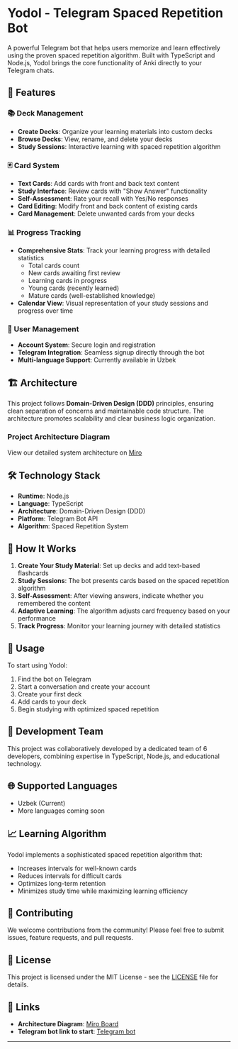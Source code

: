 # Yodol - Telegram Spaced Repetition Bot

A powerful Telegram bot that helps users memorize and learn effectively using the proven spaced repetition algorithm. Built with TypeScript and Node.js, Yodol brings the core functionality of Anki directly to your Telegram chats.

## 🚀 Features

### 📚 Deck Management
- **Create Decks**: Organize your learning materials into custom decks
- **Browse Decks**: View, rename, and delete your decks
- **Study Sessions**: Interactive learning with spaced repetition algorithm

### 🃏 Card System
- **Text Cards**: Add cards with front and back text content
- **Study Interface**: Review cards with "Show Answer" functionality
- **Self-Assessment**: Rate your recall with Yes/No responses
- **Card Editing**: Modify front and back content of existing cards
- **Card Management**: Delete unwanted cards from your decks

### 📊 Progress Tracking
- **Comprehensive Stats**: Track your learning progress with detailed statistics
  - Total cards count
  - New cards awaiting first review
  - Learning cards in progress
  - Young cards (recently learned)
  - Mature cards (well-established knowledge)
- **Calendar View**: Visual representation of your study sessions and progress over time

### 👤 User Management
- **Account System**: Secure login and registration
- **Telegram Integration**: Seamless signup directly through the bot
- **Multi-language Support**: Currently available in Uzbek

## 🏗️ Architecture

This project follows **Domain-Driven Design (DDD)** principles, ensuring clean separation of concerns and maintainable code structure. The architecture promotes scalability and clear business logic organization.

### Project Architecture Diagram
View our detailed system architecture on [Miro](https://miro.com/app/board/uXjVISX8ekk=/)

## 🛠️ Technology Stack

- **Runtime**: Node.js
- **Language**: TypeScript
- **Architecture**: Domain-Driven Design (DDD)
- **Platform**: Telegram Bot API
- **Algorithm**: Spaced Repetition System

## 🎯 How It Works

1. **Create Your Study Material**: Set up decks and add text-based flashcards
2. **Study Sessions**: The bot presents cards based on the spaced repetition algorithm
3. **Self-Assessment**: After viewing answers, indicate whether you remembered the content
4. **Adaptive Learning**: The algorithm adjusts card frequency based on your performance
5. **Track Progress**: Monitor your learning journey with detailed statistics

## 📱 Usage

To start using Yodol:

1. Find the bot on Telegram
2. Start a conversation and create your account
3. Create your first deck
4. Add cards to your deck
5. Begin studying with optimized spaced repetition

## 👥 Development Team

This project was collaboratively developed by a dedicated team of 6 developers, combining expertise in TypeScript, Node.js, and educational technology.

## 🌐 Supported Languages

- Uzbek (Current)
- More languages coming soon

## 📈 Learning Algorithm

Yodol implements a sophisticated spaced repetition algorithm that:
- Increases intervals for well-known cards
- Reduces intervals for difficult cards
- Optimizes long-term retention
- Minimizes study time while maximizing learning efficiency

## 🤝 Contributing

We welcome contributions from the community! Please feel free to submit issues, feature requests, and pull requests.

## 📄 License

This project is licensed under the MIT License - see the [LICENSE](LICENSE) file for details.

## 🔗 Links

- **Architecture Diagram**: [Miro Board](https://miro.com/app/board/uXjVISX8ekk=/)
- **Telegram bot link to start**: [Telegram bot](https://t.me/YodOlbot)

---
